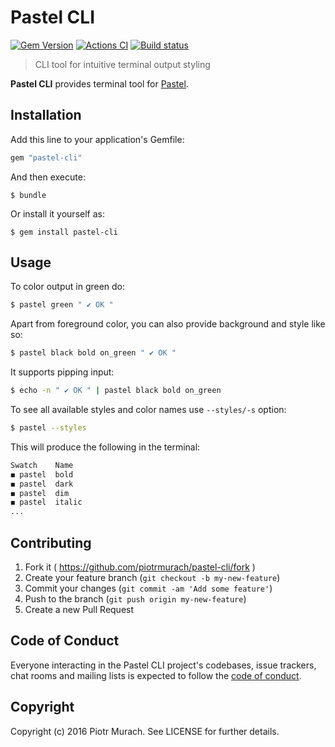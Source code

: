 # Pastel CLI

[![Gem Version](https://badge.fury.io/rb/pastel-cli.svg)][gem]
[![Actions CI](https://github.com/piotrmurach/pastel-cli/actions/workflows/ci.yml/badge.svg)][gh_actions_ci]
[![Build status](https://ci.appveyor.com/api/projects/status/lqhbd9sy4rn8xdr2?svg=true)][appveyor]

[gem]: https://badge.fury.io/rb/pastel-cli
[gh_actions_ci]: https://github.com/piotrmurach/pastel-cli/actions/workflows/ci.yml
[appveyor]: https://ci.appveyor.com/project/piotrmurach/pastel-cli

> CLI tool for intuitive terminal output styling

**Pastel CLI** provides terminal tool for [Pastel](https://github.com/piotrmurach/pastel).

## Installation

Add this line to your application's Gemfile:

```ruby
gem "pastel-cli"
```

And then execute:

    $ bundle

Or install it yourself as:

    $ gem install pastel-cli

## Usage

To color output in green do:

```bash
$ pastel green " ✔ OK "
```

Apart from foreground color, you can also provide background and style like so:

```bash
$ pastel black bold on_green " ✔ OK "
```

It supports pipping input:

```bash
$ echo -n " ✔ OK " | pastel black bold on_green
```

To see all available styles and color names use `--styles/-s` option:

```bash
$ pastel --styles
```

This will produce the following in the terminal:

```bash
Swatch    Name
◼ pastel  bold
◼ pastel  dark
◼ pastel  dim
◼ pastel  italic
...
```

## Contributing

1. Fork it ( https://github.com/piotrmurach/pastel-cli/fork )
2. Create your feature branch (`git checkout -b my-new-feature`)
3. Commit your changes (`git commit -am 'Add some feature'`)
4. Push to the branch (`git push origin my-new-feature`)
5. Create a new Pull Request

## Code of Conduct

Everyone interacting in the Pastel CLI project's codebases, issue trackers, chat rooms and mailing lists is expected to follow the [code of conduct](https://github.com/piotrmurach/tty-option/blob/master/CODE_OF_CONDUCT.md).

## Copyright

Copyright (c) 2016 Piotr Murach. See LICENSE for further details.
